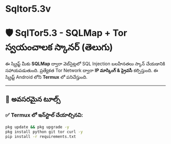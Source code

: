 # Sqltor5.3v

# 🛡️ SqlTor5.3 - SQLMap + Tor స్వయంచాలక స్కానర్ (తెలుగు)

ఈ స్క్రిప్ట్ మీకు **SQLMap** ద్వారా వెబ్‌సైట్లలో SQL Injection బలహీనతలు స్కాన్ చేయడానికి సహాయపడుతుంది. ప్రత్యేకత Tor Network ద్వారా **IP మాస్కింగ్ & ప్రైవసీ** కల్పిస్తుంది. ఈ స్క్రిప్ట్ Android లోని **Termux** లో పనిచేస్తుంది.

---

## 🧰 అవసరమైన టూల్స్

### ✅ Termux లో ఇన్‌స్టాల్ చేయాల్సినవి:

```bash
pkg update && pkg upgrade -y
pkg install python git tor curl -y
pip install -r requirements.txt
